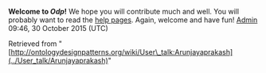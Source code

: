 __Welcome to _Odp_!__ We hope you will contribute much and well. 
You will probably want to read the [help pages](http://ontologydesignpatterns.org/wiki/Help:Contents "Help:Contents"). Again, welcome and have fun! [Admin](../User/ValentinaPresutti "User:ValentinaPresutti") 09:46, 30 October 2015 (UTC)





Retrieved from "[http://ontologydesignpatterns.org/wiki/User\_talk:Arunjayaprakash](../User_talk/Arunjayaprakash)"